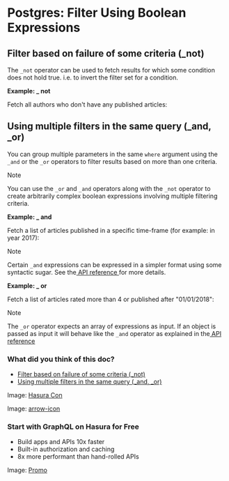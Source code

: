 # Postgres: Filter Using Boolean Expressions

## Filter based on failure of some criteria (_not)​

The `_not` operator can be used to fetch results for which some condition does not hold true. i.e. to invert the filter
set for a condition.

 **Example:  _ not** 

Fetch all authors who don't have any published articles:

## Using multiple filters in the same query (_and, _or)​

You can group multiple parameters in the same `where` argument using the `_and` or the `_or` operators to filter results
based on more than one criteria.

Note

You can use the `_or` and `_and` operators along with the `_not` operator to create arbitrarily complex boolean
expressions involving multiple filtering criteria.

 **Example:  _ and** 

Fetch a list of articles published in a specific time-frame (for example: in year 2017):

Note

Certain `_and` expressions can be expressed in a simpler format using some syntactic sugar. See the[ API reference ](https://hasura.io/docs/latest/api-reference/graphql-api/query/#andexp)for more details.

 **Example:  _ or** 

Fetch a list of articles rated more than 4 or published after "01/01/2018":

Note

The `_or` operator expects an array of expressions as input. If an object is passed as input it will behave like the `_and` operator as explained in the[ API reference ](https://hasura.io/docs/latest/api-reference/graphql-api/query/#orexp)

### What did you think of this doc?

- [ Filter based on failure of some criteria (_not) ](https://hasura.io/docs/latest/queries/postgres/filters/boolean-operators/#filter-based-on-failure-of-some-criteria-_not)
- [ Using multiple filters in the same query (_and, _or) ](https://hasura.io/docs/latest/queries/postgres/filters/boolean-operators/#using-multiple-filters-in-the-same-query-_and-_or)


Image: [ Hasura Con ](https://res.cloudinary.com/dh8fp23nd/image/upload/v1686154570/hasura-con-2023/has-con-light-date_r2a2ud.png)

Image: [ arrow-icon ](https://res.cloudinary.com/dh8fp23nd/image/upload/v1683723549/main-web/chevron-right_ldbi7d.png)

### Start with GraphQL on Hasura for Free

- Build apps and APIs 10x faster
- Built-in authorization and caching
- 8x more performant than hand-rolled APIs


Image: [ Promo ](https://hasura.io/docs/assets/images/hasura-free-ff60e409244e0ea12b5a3045d1a9096b.png)
